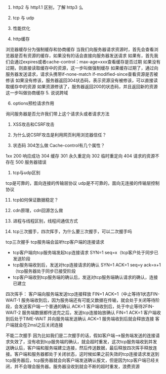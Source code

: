 1. http2 与 http1.1 区别，了解 http3 么

2. tcp 与 udp

3. 性能优化


4. http缓存

浏览器缓存分为强制缓存和协商缓存
当我们向服务器请求资源时，首先会查看浏览器是否有资源的缓存，如果没有的话会直接向服务器发送请求
如果有，首先我们会通过expires或者cache-control：max-age=xxx查看缓存是否过期
  如果没有过期，则直接读取缓存中的资源，这一步叫做强制缓存
  如果缓存过期了，通过向服务器发送请求，请求头携带if-none-match if-modified-since查看资源是否被修该
  如果没有修该，服务器返回304状态码，表示资源没有被修该，可以直接读取缓存中的资源
  如果资源修该了，服务器返回200的状态码，并且返回新的资源
这一步叫做协商缓存
5. 说说跨域


6. options预检请求作用


询问服务器是否允许我们带上这个请求头或者请求方法

1. XSS攻击和CSRF攻击


2. 为什么说CSRF攻击是利用网页利用浏览器信任？


3.  状态码 304怎么做 Cache-control有几个属性？

1xx 
200 响应成功
304 缓存
301 永久重定向
302 临时重定向
404 请求的资源不存在
500 服务器错误

1.  tcp与udp区别

tcp是可靠的，面向连接的传输层协议
udp是不可靠的，面向无连接的传输层控制协议

11. tcp如何保证数据稳定？


12. cdn原理，cdn回源怎么做


13. 进程与线程区别，线程间通信方式


14. tcp三次握手，四次挥手，为什么要三次握手，可以二次握手吗

tcp三次握手
tcp服务端会监听tcp客户端的连接请求
   + tcp客户端向tcp服务端发起tcp连接请求  SYN=1  seq=x（tcp客户处于同步已发送阶段
   + tcp服务端收到后，发送对tcp连接请求的确认  SYN=1 ACK=1 seq=y ack=x+1（tcp服务器处于同步已接受阶段
   + tcp客户端收到tcp服务端的确认后，发送对tcp服务端确认请求的确认，连接已建立

四次挥手：
  客户端向服务端发送tcp连接释放 FIN=1 ACK=1（中止等待1状态FIN-WAIT-1
  服务端收到后，因为服务端还有可能又数据在传输，就会处于关闭等待阶段，会发送客户端一个普通的确认  ACK=1
客户端收到后，处于中止等待2FIN-WAIT-2
  服务端数据都传送完之后，发送tcp连接始放确认 FIN=1 ACK=1
  客户端收到后处于TIME-WAIT 并向服务端发送确认 ACK=1 
  服务端收到后就会释放连接
  客户端就会在2msl之后关闭连接

不能二次握手
因为比如我们是二次握手的话，假如客户端——>服务端发送的连接请求失效了，没有收到tcp服务端的确认，就会超时重发，这次tcp服务端收到并发送确认后，客户端和服务端建立连接，然后传送数据，最后释放四次挥手释放连接。客户端和服务器都处于关闭状态，这时候如果之前失效的tcp连接请求发送到tcp服务器后，tcp服务器就会向客户端发送确认报文，但是因为tcp客户端已经关闭，并不会理会服务器。服务器没收到就会不断的超时重发，浪费资源


